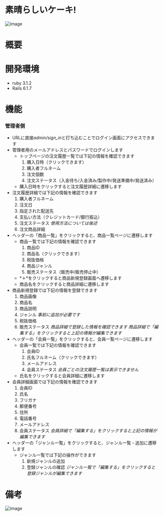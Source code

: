 # 素晴らしいケーキ!


![image](https://user-images.githubusercontent.com/110389642/192254334-a16f63ce-8ec3-462d-b25d-dbc5c4da1d73.png)

# 概要

# 開発環境
- ruby 3.1.2
- Rails 6.1.7

# 機能
### 管理者側
- URLに直接*admin/sign_in*と打ち込むことでログイン画面にアクセスできます
- 管理者用のメールアドレスとパスワードでログインします
  - トップページの注文履歴一覧では下記の情報を確認できます
    1. 購入日時（クリックできます）
    2. 購入者フルネーム
    3. 注文個数
    4. 注文ステータス（入金待ち/入金済み/製作中/発送準備中/発送済み）
  - 購入日時をクリックすると注文履歴詳細に遷移します
- 注文履歴詳細では下記の情報を確認できます
  1. 購入者フルネーム
  2. 注文日
  3. 指定された配送先
  4. 支払い方法（クレジットカード/銀行振込）
  5. 注文ステータス *使用方法については後述*
  6. 注文商品詳細
- ヘッダーの「商品一覧」をクリックすると、商品一覧ページに遷移します
  - 商品一覧では下記の情報を確認できます
    1. 商品ID
    2. 商品名（クリックできます）
    3. 税抜価格
    4. 商品ジャンル
    5. 販売ステータス（販売中/販売停止中）
  - *＋*をクリックすると商品新規登録画面へ遷移します
  - 商品名をクリックすると商品詳細に遷移します
- 商品新規登録では下記の情報を登録できます
  1. 商品画像
  2. 商品名
  3. 商品説明
  4. ジャンル *事前に追加が必要です*
  5. 税抜価格
  6. 販売ステータス
  *商品詳細で登録した情報を確認できます*
  *商品詳細で「編集する」をクリックすると上記の情報が編集できます*
- ヘッダーの「会員一覧」をクリックすると、会員一覧ページに遷移します
  - 会員一覧では下記の情報を確認できます
    1. 会員ID
    2. 氏名フルネーム（クリックできます）
    3. メールアドレス
    4. 会員ステータス
    *会員ごとの注文履歴一覧は表示できません*
  - 氏名をクリックすると会員詳細に遷移します
- 会員詳細画面では下記の情報を確認できます
  1. 会員ID
  2. 氏名
  3. フリガナ
  4. 郵便番号
  5. 住所
  6. 電話番号
  7. メールアドレス
  8. 会員ステータス
  *会員詳細で「編集する」をクリックすると上記の情報が編集できます*
- ヘッダーの「ジャンル一覧」をクリックすると、ジャンル一覧・追加に遷移します
  - ジャンル一覧では下記の操作ができます
    1. 新規ジャンルの追加
    2. 登録ジャンルの確認
    *ジャンル一覧で「編集する」をクリックすると登録ジャンルが編集できます*

# 備考

![image](https://user-images.githubusercontent.com/110389642/192254038-b4ef1898-357a-40d6-90ee-5138fab173f8.png)
